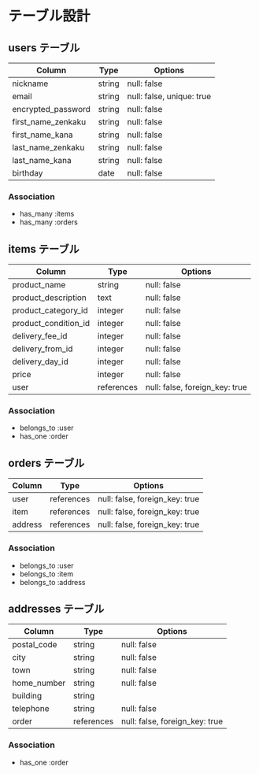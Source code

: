 # テーブル設計

## users テーブル
| Column             | Type   | Options                   |
| -------------------| ------ | ------------------------- |
| nickname           | string | null: false               |
| email              | string | null: false, unique: true |
| encrypted_password | string | null: false               |
| first_name_zenkaku | string | null: false               |
| first_name_kana    | string | null: false               |
| last_name_zenkaku  | string | null: false               |
| last_name_kana     | string | null: false               |
| birthday           | date   | null: false               |

### Association
 - has_many :items
 - has_many :orders


## items テーブル
| Column               | Type       | Options                        |
| ---------------------| ---------- | ------------------------------ |
| product_name         | string     | null: false                    |
| product_description  | text       | null: false                    |
| product_category_id  | integer    | null: false                    |
| product_condition_id | integer    | null: false                    |
| delivery_fee_id      | integer    | null: false                    |
| delivery_from_id     | integer    | null: false                    |
| delivery_day_id      | integer    | null: false                    |
| price                | integer    | null: false                    |
| user                 | references | null: false, foreign_key: true |

### Association
 - belongs_to :user
 - has_one :order


## orders テーブル
| Column   | Type       | Options                        |
| ---------| ---------- | ------------------------------ |
| user     | references | null: false, foreign_key: true |
| item     | references | null: false, foreign_key: true |
| address  | references | null: false, foreign_key: true |

### Association
 - belongs_to :user
 - belongs_to :item
 - belongs_to :address


 ## addresses テーブル
| Column       | Type       | Options                        |
| -------------| ---------- | ------------------------------ |
| postal_code  | string     | null: false                    |
| city         | string     | null: false                    |
| town         | string     | null: false                    |
| home_number  | string     | null: false                    |
| building     | string     |                                |
| telephone    | string     | null: false                    |
| order        | references | null: false, foreign_key: true |

### Association
 - has_one :order